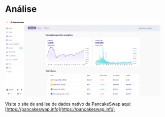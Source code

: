 # Análise

![](<../../.gitbook/assets/image (156) (1) (1) (1) (1) (1) (1) (1) (1) (1).png>)

Visite o site de análise de dados nativo da PancakeSwap aqui: [https://pancakeswap.info](https://pancakeswap.info)
